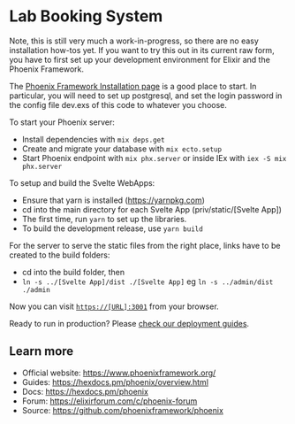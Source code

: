 # Lab Booking System

Note, this is still very much a work-in-progress, so there are no easy installation how-tos yet.  If you want to try this out in its current raw form, you have to first set up your development environment for Elixir and the Phoenix Framework.

The [Phoenix Framework Installation page](https://hexdocs.pm/phoenix/installation.html) is a good place to start.
In particular, you will need to set up postgresql, and set the login password in the config file dev.exs of this code to whatever you choose.

To start your Phoenix server:

  * Install dependencies with `mix deps.get`
  * Create and migrate your database with `mix ecto.setup`
  * Start Phoenix endpoint with `mix phx.server` or inside IEx with `iex -S mix phx.server`

To setup and build the Svelte WebApps:

  * Ensure that yarn is installed (https://yarnpkg.com) 
  * cd into the main directory for each Svelte App (priv/static/[Svelte App])
  * The first time, run `yarn` to set up the libraries.
  * To build the development release, use `yarn build`

For the server to serve the static files from the right place, links have to be created to the build folders:
  * cd into the build folder, then
  * `ln -s ../[Svelte App]/dist ./[Svelte App]`  eg `ln -s ../admin/dist ./admin`

Now you can visit [`https://[URL]:3001`](https://[URL]:3001) from your browser.

Ready to run in production? Please [check our deployment guides](https://hexdocs.pm/phoenix/deployment.html).

## Learn more

  * Official website: https://www.phoenixframework.org/
  * Guides: https://hexdocs.pm/phoenix/overview.html
  * Docs: https://hexdocs.pm/phoenix
  * Forum: https://elixirforum.com/c/phoenix-forum
  * Source: https://github.com/phoenixframework/phoenix
